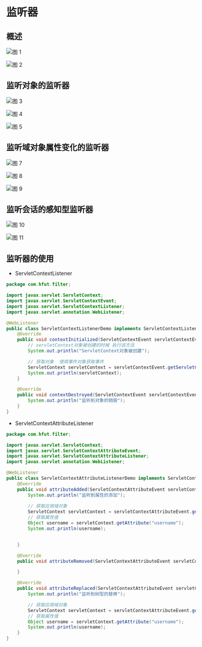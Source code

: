 # 监听器

## 概述

![图 1](../images/8c96d4cc766c6bacf60839d4480a953256aca0477c577d53b5e10a5b64d2fd45.png)  

![图 2](../images/e55aec741661d4254cd88c4f358dc7849a23086b3a3a790de35edd0b417a7a17.png)  


## 监听对象的监听器

![图 3](../images/8ea0f320fa486687f7053c39e360537fe049acea488d5f7f2ce26f6037830e4e.png)  

![图 4](../images/2421e09c6adec8c1cf82746ce19ac916d062851ffa5918493e7540df21a0ca1f.png)  

![图 5](../images/7b4c08dcb7be786c2bf1aabf5e618e26e6ccfb62caa6c10a3ae693a2e926c808.png)  

## 监听域对象属性变化的监听器

![图 7](../images/6a390d79cc10c37dc19c83af0447a2ecd9aec14aaaa803b318b454ecb82ab6e8.png)  

![图 8](../images/1d1bd77b465405b022b4ab34641290f14aae4fe4ba901ba3163ede4a519bf54a.png)  

![图 9](../images/ddd2fd2c7385792e3160165bbd2a3c49e38811026f121a8bcd88c69d78e4c918.png)  

## 监听会话的感知型监听器

![图 10](../images/d1759f7068a8a1d96df69f003a40d10f5871afc9a4fd15a8c344f93a16ed3845.png)  

![图 11](../images/c1d88e1f46e80a009e83a46b0c626fe2efdd18784bd2c5d364245d777ded28f0.png)  

## 监听器的使用

* ServletContextListener
```java
package com.hfut.filter;

import javax.servlet.ServletContext;
import javax.servlet.ServletContextEvent;
import javax.servlet.ServletContextListener;
import javax.servlet.annotation.WebListener;

@WebListener
public class ServletContextListenerDemo implements ServletContextListener {
    @Override
    public void contextInitialized(ServletContextEvent servletContextEvent) {
        // servletContext对象被创建的时候 执行该方法
        System.out.println("ServletContext对象被创建");

        // 获取对象  使用事件对象获取事件
        ServletContext servletContext = servletContextEvent.getServletContext();
        System.out.println(servletContext);
    }

    @Override
    public void contextDestroyed(ServletContextEvent servletContextEvent) {
        System.out.println("监听到对象的销毁");
    }
}
```

* ServletContextAttributeListener

```java
package com.hfut.filter;

import javax.servlet.ServletContext;
import javax.servlet.ServletContextAttributeEvent;
import javax.servlet.ServletContextAttributeListener;
import javax.servlet.annotation.WebListener;

@WebListener
public class ServletContextAttributeListenerDemo implements ServletContextAttributeListener {
    @Override
    public void attributeAdded(ServletContextAttributeEvent servletContextAttributeEvent) {
        System.out.println("监听到属性的添加");
        
        // 获取应用域对象
        ServletContext servletContext = servletContextAttributeEvent.getServletContext();
        // 获取属性值
        Object username = servletContext.getAttribute("username");
        System.out.println(username);


    }

    @Override
    public void attributeRemoved(ServletContextAttributeEvent servletContextAttributeEvent) {

    }

    @Override
    public void attributeReplaced(ServletContextAttributeEvent servletContextAttributeEvent) {
        System.out.println("监听到树型的替换");

        // 获取应用域对象
        ServletContext servletContext = servletContextAttributeEvent.getServletContext();
        // 获取属性值
        Object username = servletContext.getAttribute("username");
        System.out.println(username);
    }
}
```


